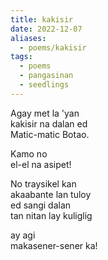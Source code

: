 ```yaml
---
title: kakisir
date: 2022-12-07
aliases:
  - poems/kakisir
tags:
  - poems
  - pangasinan
  - seedlings
---
```

Agay met la 'yan  
kakisir na dalan ed  
Matic-matic Botao.  

Kamo no  
el-el na asipet!

No traysikel kan  
akaabante lan tuloy  
ed sangi dalan  
tan nitan lay kuliglig

ay agi  
makasener-sener ka!